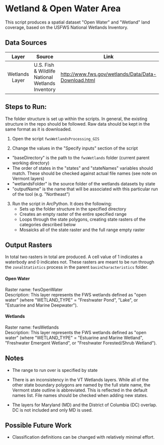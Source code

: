Wetland & Open Water Area
=========================

This script produces a spatial dataset "Open Water" and "Wetland" land coverage, based on the USFWS National Wetlands Inventory.


## Data Sources
| Layer           | Source                                                 | Link                                               |
|:-----:          | ------                                                 | ----                                               |
| Wetlands Layer  | U.S. Fish & Wildlife National Wetlands Inventory       | http://www.fws.gov/wetlands/Data/Data-Download.html|

## Steps to Run:

The folder structure is set up within the scripts. In general, the existing structure in the repo should be followed. Raw data should be kept in the same format as it is downloaded.

1. Open the script `fwsWetlandsProcessing_GIS`

2. Change the values in the "Specify inputs" section of the script
 - "baseDirectory" is the path to the `fwsWetlands` folder (current parent working directory)
 - The order of states in the "states" and "stateNames" variables should match. These should be checked against actual file names (see note on Vermont layers)
 - "wetlandsFolder" is the source folder of the wetlands datasets by state
 - "outputName" is the name that will be associated with this particular run of the tool (e.g. "Northeast")

 
3. Run the script in ArcPython. It does the following:
   - Sets up the folder structure in the specified directory
   - Creates an empty raster of the entire specified range
   - Loops through the state polygons, creating state rasters of the categories described below
   - Mosaicks all of the state raster and the full range empty raster



## Output Rasters

In total two rasters in total are produced. A cell value of 1 indicates a waterbody and 0 indicates not. These rasters are meant to be run through the `zonalStatistics` process in the parent `basinCharacteristics` folder.

#### Open Water 
Raster name: fwsOpenWater <br>
Description: This layer represents the FWS wetlands defined as "open water" (where "WETLAND_TYPE" = "Freshwater Pond", "Lake", or "Estuarine and Marine Deepwater").

#### Wetlands
Raster name: fwsWetlands <br>
Description: This layer represents the FWS wetlands defined as "open water" (where "WETLAND_TYPE" = "Estuarine and Marine Wetland", "Freshwater Emergent Wetland", or "Freshwater Forested/Shrub Wetland").


## Notes

- The range to run over is specified by state

- There is an inconsistency in the VT Wetlands layers. While all of the other state boundary polygons are named by the full state name, the Vermont state outline is abbreviated. This is reflected in the default names list. File names should be checked when adding new states.

- The layers for Maryland (MD) and the District of Columbia (DC) overlap. DC is not included and only MD is used.

## Possible Future Work
- Classification definitions can be changed with relatively minimal effort. 
